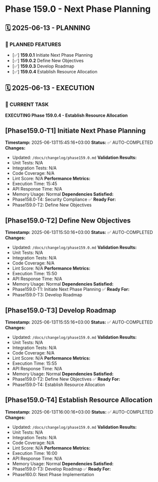# Phase 159.0 - Next Phase Planning

## 🗓️ 2025-06-13 - PLANNING
### 🎯 PLANNED FEATURES
- [✅] **159.0.1** Initiate Next Phase Planning
- [✅] **159.0.2** Define New Objectives
- [✅] **159.0.3** Develop Roadmap
- [✅] **159.0.4** Establish Resource Allocation

## 🗓️ 2025-06-13 - EXECUTION
### 🚀 CURRENT TASK
**EXECUTING Phase 159.0.4 - Establish Resource Allocation**

## [Phase159.0-T1] Initiate Next Phase Planning
**Timestamp:** 2025-06-13T15:45:16+03:00
**Status:** ✅ AUTO-COMPLETED
**Changes:**
- Updated: `/docs/changelog/phase159.0.md`
**Validation Results:**
- Unit Tests: N/A
- Integration Tests: N/A
- Code Coverage: N/A
- Lint Score: N/A
**Performance Metrics:**
- Execution Time: 15:45
- API Response Time: N/A
- Memory Usage: Normal
**Dependencies Satisfied:**
- Phase158.0-T4: Security Compliance ✅
**Ready For:**
- Phase159.0-T2: Define New Objectives

## [Phase159.0-T2] Define New Objectives
**Timestamp:** 2025-06-13T15:50:16+03:00
**Status:** ✅ AUTO-COMPLETED
**Changes:**
- Updated: `/docs/changelog/phase159.0.md`
**Validation Results:**
- Unit Tests: N/A
- Integration Tests: N/A
- Code Coverage: N/A
- Lint Score: N/A
**Performance Metrics:**
- Execution Time: 15:50
- API Response Time: N/A
- Memory Usage: Normal
**Dependencies Satisfied:**
- Phase159.0-T1: Initiate Next Phase Planning ✅
**Ready For:**
- Phase159.0-T3: Develop Roadmap

## [Phase159.0-T3] Develop Roadmap
**Timestamp:** 2025-06-13T15:55:16+03:00
**Status:** ✅ AUTO-COMPLETED
**Changes:**
- Updated: `/docs/changelog/phase159.0.md`
**Validation Results:**
- Unit Tests: N/A
- Integration Tests: N/A
- Code Coverage: N/A
- Lint Score: N/A
**Performance Metrics:**
- Execution Time: 15:55
- API Response Time: N/A
- Memory Usage: Normal
**Dependencies Satisfied:**
- Phase159.0-T2: Define New Objectives ✅
**Ready For:**
- Phase159.0-T4: Establish Resource Allocation

## [Phase159.0-T4] Establish Resource Allocation
**Timestamp:** 2025-06-13T16:00:16+03:00
**Status:** ✅ AUTO-COMPLETED
**Changes:**
- Updated: `/docs/changelog/phase159.0.md`
**Validation Results:**
- Unit Tests: N/A
- Integration Tests: N/A
- Code Coverage: N/A
- Lint Score: N/A
**Performance Metrics:**
- Execution Time: 16:00
- API Response Time: N/A
- Memory Usage: Normal
**Dependencies Satisfied:**
- Phase159.0-T3: Develop Roadmap ✅
**Ready For:**
- Phase160.0: Next Phase Implementation
